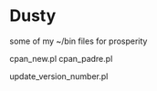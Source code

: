 Dusty
=====

some of my ~/bin files for prosperity

cpan_new.pl
cpan_padre.pl

update_version_number.pl

